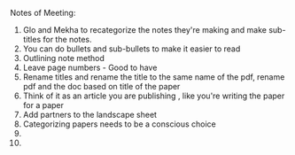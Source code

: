 Notes of Meeting:

1. Glo and Mekha to recategorize the notes they're making and make sub-titles for the notes.
2. You can do bullets and sub-bullets to make it easier to read 
3. Outlining note method 
4.  Leave page numbers - Good to have 
5.  Rename titles and rename the title to the same name of the pdf, rename pdf and the doc based on title of the paper
6.  Think of it as an article you are publishing , like you're writing the paper for a paper 
7.  Add partners to the landscape sheet 
8. Categorizing papers needs to be a conscious choice
9. 
10. 